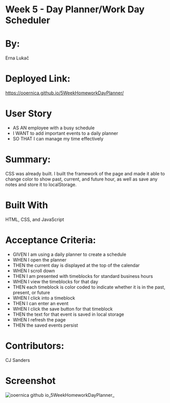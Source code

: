 # Week 5 - Day Planner/Work Day Scheduler

# By:
Erna Lukač

# Deployed Link:
https://ooernica.github.io/5WeekHomeworkDayPlanner/

# User Story
- AS AN employee with a busy schedule
- I WANT to add important events to a daily planner
- SO THAT I can manage my time effectively

# Summary:

CSS was already built. I built the framework of the page and made it able to change color to show past, current, and future hour, as well as save any notes and store it to localStorage.

# Built With 

HTML, CSS, and JavaScript

# Acceptance Criteria:
- GIVEN I am using a daily planner to create a schedule
- WHEN I open the planner
- THEN the current day is displayed at the top of the calendar
- WHEN I scroll down
- THEN I am presented with timeblocks for standard business hours
- WHEN I view the timeblocks for that day
- THEN each timeblock is color coded to indicate whether it is in the past, present, or future
- WHEN I click into a timeblock
- THEN I can enter an event
- WHEN I click the save button for that timeblock
- THEN the text for that event is saved in local storage
- WHEN I refresh the page
- THEN the saved events persist

# Contributors:
CJ Sanders

# Screenshot
![ooernica github io_5WeekHomeworkDayPlanner_](https://user-images.githubusercontent.com/91104984/150689629-847dd56c-ba20-4ceb-8426-b820fdf761f5.png)

